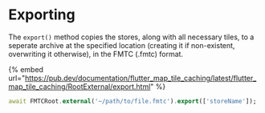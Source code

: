 # Exporting

The `export()` method copies the stores, along with all necessary tiles, to a seperate archive at the specified location (creating it if non-existent, overwriting it otherwise), in the FMTC (.fmtc) format.

{% embed url="https://pub.dev/documentation/flutter_map_tile_caching/latest/flutter_map_tile_caching/RootExternal/export.html" %}

```dart
await FMTCRoot.external('~/path/to/file.fmtc').export(['storeName']);
```

